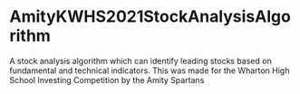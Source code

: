 # AmityKWHS2021StockAnalysisAlgorithm
A stock analysis algorithm which can identify leading stocks based on fundamental and technical indicators. This was made for the Wharton High School Investing Competition by the Amity Spartans

